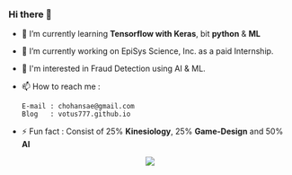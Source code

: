 ### Hi there 👋

- 🌱 I’m currently learning 
      **Tensorflow with Keras**, bit **python** & **ML** 
      
- 🔭 I’m currently working on EpiSys Science, Inc. as a paid Internship. 

- 💬 I'm interested in Fraud Detection using AI & ML.

- 📫 How to reach me : 
      
      E-mail : chohansae@gmail.com 
      Blog   : votus777.github.io
      
- ⚡ Fun fact : Consist of 25% **Kinesiology**, 25%  **Game-Design** and 50% **AI** 



<p align="center"><img src="https://api.accredible.com/v1/frontend/credential_website_embed_image/certificate/24629008"></p>


<!--
**votus777/votus777** is a ✨ _special_ ✨ repository because its `README.md` (this file) appears on your GitHub profile.

Here are some ideas to get you started:

- 🔭 I’m currently working on ...
- 🌱 I’m currently learning ...
- 👯 I’m looking to collaborate on ...
- 🤔 I’m looking for help with ...
- 💬 Ask me about ...
- 📫 How to reach me: ...
- 😄 Pronouns: ...
- ⚡ Fun fact: ...
-->
